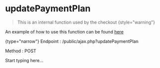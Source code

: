 # updatePaymentPlan

<include from="Snippets-CheckoutAPI.md" element-id="snippet-header" />

> This is an internal function used by the checkout
{style="warning"}

An example of how to use this function can be found [here](CheckoutAPI-Example-updatePaymentPlan.md)

{type="narrow"}
Endpoint
: /public/ajax.php?updatePaymentPlan

Method
: POST

Start typing here...
